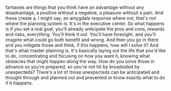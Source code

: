  fantasies are things that you think have an advantage without any disadvantage, a positive without a negative, a pleasure without a pain. And these create a, I might say, an amygdala response where not, that's not where the planning system is. It's in the executive center. So what happens is if you set a real goal, you'll already anticipate the pros and cons, rewards and risks, everything. You'll think it out. You'll have foresight, and you'll imagine what could go both benefit and wrong. And then you go in there and you mitigate those and think, if this happens, how will I solve it? And that's what master planning is. It's basically laying out the life that you'd like to do, concentrating and focusing on how you want it, knowing what obstacles that might happen along the way. How do you solve those in advance so you're prepared, so you're not hit by broadsided by unexpecteds? There's a lot of those unexpecteds can be anticipated and thought through and planned out and prevented or know exactly what to do if it happens.